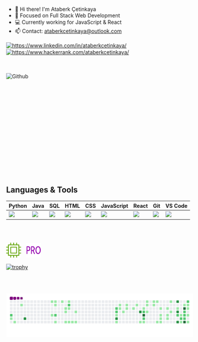 - 👋 Hi there! I'm Ataberk Çetinkaya
- 🎯 Focused on Full Stack Web Development
- 💻 Currently working for JavaScript & React
- 📫 Contact: ataberkcetinkaya@outlook.com

<a href="https://www.linkedin.com/in/ataberkcetinkaya/" target="blank"><img align="center" src="https://raw.githubusercontent.com/rahuldkjain/github-profile-readme-generator/master/src/images/icons/Social/linked-in-alt.svg" alt="https://www.linkedin.com/in/ataberkcetinkaya/" height="30" width="40" /></a>
<a href="https://www.hackerrank.com/ataberkcetinkaya/" target="blank"><img align="center" src="https://raw.githubusercontent.com/rahuldkjain/github-profile-readme-generator/master/src/images/icons/Social/hackerrank.svg" alt="https://www.hackerrank.com/ataberkcetinkaya/" height="30" width="40" /></a>

<br></br>
<img width="300" align="left" alt="Github" src="https://pbs.twimg.com/media/CqzJkJ_VYAA5CtM?format=jpg&name=small" />
<br></br>
<br></br>
<br></br>
<br></br>
<br></br>
<br></br>
<br></br>
<br></br>

<h2> Languages & Tools </h2>

<table>
<thead>
<tr>
<th align="center">Python</th>
<th align="center">Java</th>
<th align="center">SQL</th>
<th align="center">HTML</th>
<th align="center">CSS</th>
<th align="center">JavaScript</th>
<th align="center">React</th>
<th align="center">Git</th>
<th align="center">VS Code</th>
  </tr>
</thead>
<tbody>
<tr>
<td><img style="width: 100px; max-width: 100%;" src="https://media.giphy.com/media/KAq5w47R9rmTuvWOWa/giphy.gif"></a></td>
  
<td><img style="width: 100px; max-width: 100%;" src="https://c.tenor.com/4HB9Nz7r4PsAAAAi/java-coffee.gif"></a></td>

<td><img style="width: 100px; max-width: 100%;" src="https://media.giphy.com/media/vISmwpBJUNYzukTnVx/giphy.gif"></a></td>

<td><img style="width: 100px; max-width: 100%;" src="https://media.giphy.com/media/QssGEmpkyEOhBCb7e1/giphy.gif"></a></td>
  
<td><img style="width: 100px; max-width: 100%;" src="https://media.giphy.com/media/CEHtFH3rJ6xdhBUKIT/giphy.gif"></a></td>
  
<td><img style="width: 100px; max-width: 100%;" src="https://media.giphy.com/media/ln7z2eWriiQAllfVcn/giphy.gif"></a></td>
  
<td><img style="width: 100px; max-width: 100%;" src="https://media.giphy.com/media/eNAsjO55tPbgaor7ma/giphy.gif"></a></td>
  
<td><img style="width: 100px; max-width: 100%;" src="https://media.giphy.com/media/kH1DBkPNyZPOk0BxrM/giphy.gif"></a></td>
  
<td><img style="width: 100px; max-width: 100%;" src="https://media.giphy.com/media/IdyAQJVN2kVPNUrojM/giphy.gif"></a></td>
</tr>
</tbody>
</table>
<br></br>

<a href='https://docs.github.com/en/developers'><img src='https://raw.githubusercontent.com/acervenky/animated-github-badges/master/assets/devbadge.gif' width='40' height='40'></a> <a href='https://github.com/pricing'><img src='https://raw.githubusercontent.com/acervenky/animated-github-badges/master/assets/pro.gif' width='40' height='40'></a> 

[![trophy](https://github-profile-trophy.vercel.app/?username=ataberkcetinkaya)](https://github.com/ryo-ma/github-profile-trophy)

<br></br>

![snake gif](https://github.com/ataberkcetinkaya/ataberkcetinkaya/blob/output/github-contribution-grid-snake.gif)
